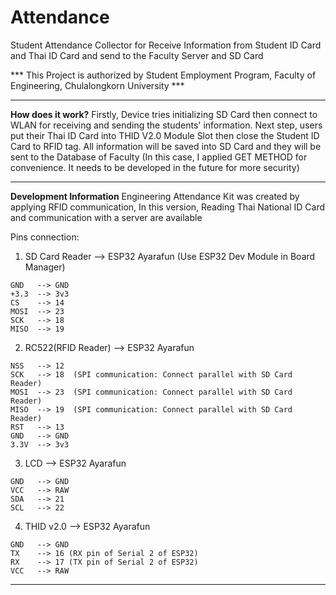 # Attendance
Student Attendance Collector for Receive Information from Student ID Card and Thai ID Card and send to the Faculty Server and SD Card

*** This Project is authorized by Student Employment Program, Faculty of Engineering, Chulalongkorn University ***

------------------------------------------------------------
  **How does it work?**
    Firstly, Device tries initializing SD Card then connect to WLAN for receiving and sending the students' information. Next step, users put their Thai ID Card into THID V2.0 Module Slot then close the Student ID Card to RFID tag. All information will be saved into SD Card and they will be sent to the Database of Faculty (In this case, I applied GET METHOD for convenience. It needs to be developed in the future for more security)

------------------------------------------------------------
  **Development Information**
  Engineering Attendance Kit was created by applying RFID communication,
  In this version, Reading Thai National ID Card and communication with a server are available

  Pins connection:
  1. SD Card Reader --> ESP32 Ayarafun (Use ESP32 Dev Module in Board Manager)
  
    GND   --> GND
    +3.3  --> 3v3
    CS    --> 14
    MOSI  --> 23
    SCK   --> 18
    MISO  --> 19
    
  2. RC522(RFID Reader) --> ESP32 Ayarafun
  
    NSS   --> 12
    SCK   --> 18  (SPI communication: Connect parallel with SD Card Reader)
    MOSI  --> 23  (SPI communication: Connect parallel with SD Card Reader)
    MISO  --> 19  (SPI communication: Connect parallel with SD Card Reader)
    RST   --> 13
    GND   --> GND
    3.3V  --> 3v3
    
  3. LCD --> ESP32 Ayarafun
  
    GND   --> GND
    VCC   --> RAW
    SDA   --> 21
    SCL   --> 22
    
  4. THID v2.0 --> ESP32 Ayarafun
  
    GND   --> GND
    TX    --> 16 (RX pin of Serial 2 of ESP32)
    RX    --> 17 (TX pin of Serial 2 of ESP32)
    VCC   --> RAW
    
------------------------------------------------------------
